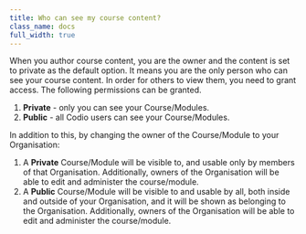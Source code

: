 ```yaml
---
title: Who can see my course content?
class_name: docs
full_width: true
---
```



When you author course content, you are the owner and the content is set to private as the default option. It means you are the only person who can see your course content. In order for others to view them, you need to grant access. The following permissions can be granted.

1. **Private** - only you can see your Course/Modules.
1. **Public** - all Codio users can see your Course/Modules.

In addition to this, by changing the owner of the Course/Module to your Organisation:

1. A **Private** Course/Module will be visible to, and usable only by members of that Organisation. Additionally, owners of the Organisation will be able to edit and administer the course/module.
1. A **Public** Course/Module will be visible to and usable by all, both inside and outside of your Organisation, and it will be shown as belonging to the Organisation. Additionally, owners of the Organisation will be able to edit and administer the course/module.
